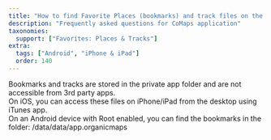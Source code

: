 ```yaml
---
title: "How to find Favorite Places (bookmarks) and track files on the phone?"
description: "Frequently asked questions for CoMaps application"
taxonomies:
  support: ["Favorites: Places & Tracks"]
extra:
  tags: ["Android", "iPhone & iPad"]
  order: 140
---
```


Bookmarks and tracks are stored in the private app folder and are not accessible from 3rd party apps.  
On iOS, you can access these files on iPhone/iPad from the desktop using iTunes app.  
On an Android device with Root enabled, you can find the bookmarks in the folder: /data/data/app.organicmaps
